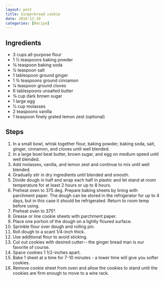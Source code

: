 ```yaml
---
layout: post
title: Gingerbread cookie
date: 2016-12-10
categories: [Recipe]
---
```


## Ingredients

* 3 cups all-purpose flour
* 1 1⁄2 teaspoons baking powder
* 3⁄4 teaspoon baking soda
* 1⁄4 teaspoon salt
* 1 tablespoon ground ginger
* 1 3⁄4 teaspoons ground cinnamon
* 1⁄4 teaspoon ground cloves
* 6 tablespoons unsalted butter
* 3⁄4 cup dark brown sugar
* 1 large egg
* 1⁄2 cup molasses
* 2 teaspoons vanilla
* 1 teaspoon finely grated lemon zest (optional)

## Steps

1. In a small bowl, whisk together flour, baking powder, baking soda, salt, ginger, cinnamon, and cloves until well blended.
1. In a large bowl beat butter, brown sugar, and egg on medium speed until well blended.
1. Add molasses, vanilla, and lemon zest and continue to mix until well blended.
1. Gradually stir in dry ingredients until blended and smooth.
1. Divide dough in half and wrap each half in plastic and let stand at room temperature for at least 2 hours or up to 8 hours.
1. Preheat oven to 375 deg. Prepare baking sheets by lining with parchment paper. The dough can be stored in the refrigerator for up to 4 days, but in this case it should be refrigerated. Return to room temp before using.
1. Preheat oven to 375°.
1. Grease or line cookie sheets with parchment paper.
1. Place one portion of the dough on a lightly floured surface.
1. Sprinkle flour over dough and rolling pin.
1. Roll dough to a scant 1/4-inch thick.
1. Use additional flour to avoid sticking.
1. Cut out cookies with desired cutter-- the ginger bread man is our favorite of course.
1. Space cookies 1 1/2-inches apart.
1. Bake 1 sheet at a time for 7-10 minutes - a lower time will give you softer cookies.
1. Remove cookie sheet from oven and allow the cookies to stand until the cookies are firm enough to move to a wire rack.
